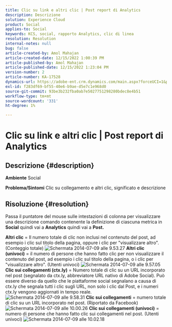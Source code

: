 ```yaml
---
title: Clic su link e altri clic | Post report di Analytics
description: Descrizione
solution: Experience Cloud
product: Social
applies-to: Social
keywords: KCS, social, rapporto Analytics, clic di linea
resolution: Resolution
internal-notes: null
bug: false
article-created-by: Amol Mahajan
article-created-date: 12/15/2022 1:00:39 PM
article-published-by: Amol Mahajan
article-published-date: 12/15/2022 1:23:04 PM
version-number: 2
article-number: KA-17528
dynamics-url: https://adobe-ent.crm.dynamics.com/main.aspx?forceUCI=1&pagetype=entityrecord&etn=knowledgearticle&id=c7533577-787c-ed11-81ac-6045bd006b4b
exl-id: f283df69-bf55-40e6-b9ae-d5e7c1e968d0
source-git-commit: 93be3b232fba0ab7e5027751298280bdec8e4b51
workflow-type: tm+mt
source-wordcount: '331'
ht-degree: 1%

---
```


# Clic su link e altri clic | Post report di Analytics

## Descrizione {#description}

<b>Ambiente</b>
Social


<b>Problema/Sintomi</b>
Clic su collegamento e altri clic, significato e descrizione


## Risoluzione {#resolution}


Passa il puntatore del mouse sulle intestazioni di colonna per visualizzare una descrizione comando contenente la definizione di ciascuna metrica in <b>Social</b> quindi vai a <b>Analytics</b> quindi vai a <b>Post.</b>

<b>Altri clic</b> = Il numero totale di clic non inclusi nel contenuto del post, ad esempio i clic sul titolo della pagina, oppure i clic per &quot;visualizzare altro&quot;. (Conteggio totale)
![Schermata 2014-07-09 alle 9.53.27](https://helpx.adobe.com/content/dam/help/en/social/kb/link-clicks-click-definitions/jcr%3acontent/main-pars/image/Screen%20Shot%202014-07-09%20at%209.53.27%20AM.png "Schermata 2014-07-09 alle 9.53.27")
<b>Altri clic (univoci)</b> = il numero di persone che hanno fatto clic per non visualizzare il contenuto del post, ad esempio i clic sul titolo della pagina, o i clic per &quot;visualizzare altro&quot;. (Utenti univoci)
![Schermata 2014-07-09 alle 9.57.05](https://helpx.adobe.com/content/dam/help/en/social/kb/link-clicks-click-definitions/jcr%3acontent/main-pars/image_0/Screen%20Shot%202014-07-09%20at%209.57.05%20AM.png "Schermata 2014-07-09 alle 9.57.05")
<b>Clic sui collegamenti (ctx.ly)</b> = Numero totale di clic su un URL incorporato nel post (segnalato da ctx.ly, abbreviatore URL nativo di Adobe Social). Può essere diverso da quello che le piattaforme social segnalano a causa di ctx.ly che segnala tutti i clic sugli URL, non solo i clic dal Post, e i numeri ctx.ly vengono aggiornati in tempo reale.
![Schermata 2014-07-09 alle 9.58.31](https://helpx.adobe.com/content/dam/help/en/social/kb/link-clicks-click-definitions/jcr%3acontent/main-pars/image_1/Screen%20Shot%202014-07-09%20at%209.58.31%20AM.png "Schermata 2014-07-09 alle 9.58.31")
<b>Clic sui collegamenti</b> = numero totale di clic su un URL incorporato nel post. (Riportato da Facebook)
![Schermata 2014-07-09 alle 10.00.26](https://helpx.adobe.com/content/dam/help/en/social/kb/link-clicks-click-definitions/jcr%3acontent/main-pars/image_2/Screen%20Shot%202014-07-09%20at%2010.00.26%20AM.png "Schermata 2014-07-09 alle 10.00.26")
<b>Clic sui collegamenti (univoci)</b> = numero di persone che hanno fatto clic sui collegamenti nel post. (Utenti univoci)
![Schermata 2014-07-09 alle 10.02.18](https://helpx.adobe.com/content/dam/help/en/social/kb/link-clicks-click-definitions/jcr%3acontent/main-pars/image_3/Screen%20Shot%202014-07-09%20at%2010.02.18%20AM.png "Schermata 2014-07-09 alle 10.02.18")
